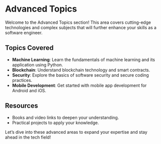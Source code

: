 # Advanced Topics

Welcome to the Advanced Topics section! This area covers cutting-edge technologies and complex subjects that will further enhance your skills as a software engineer.

## Topics Covered
- **Machine Learning**: Learn the fundamentals of machine learning and its application using Python.
- **Blockchain**: Understand blockchain technology and smart contracts.
- **Security**: Explore the basics of software security and secure coding practices.
- **Mobile Development**: Get started with mobile app development for Android and iOS.

## Resources
- Books and video links to deepen your understanding.
- Practical projects to apply your knowledge.

Let’s dive into these advanced areas to expand your expertise and stay ahead in the tech field!

